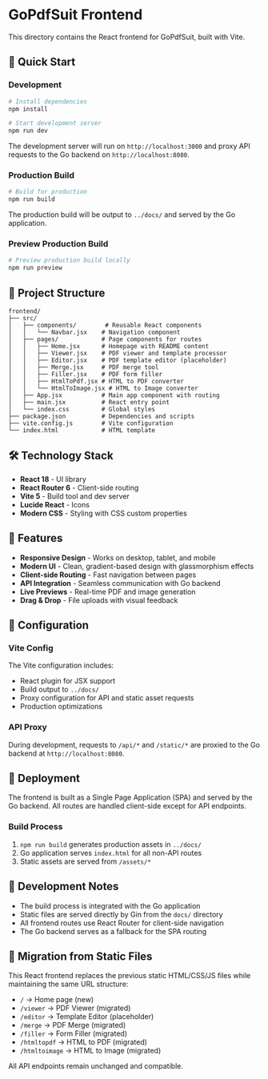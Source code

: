 # GoPdfSuit Frontend

This directory contains the React frontend for GoPdfSuit, built with Vite.

## 🚀 Quick Start

### Development

```bash
# Install dependencies
npm install

# Start development server
npm run dev
```

The development server will run on `http://localhost:3000` and proxy API requests to the Go backend on `http://localhost:8080`.

### Production Build

```bash
# Build for production
npm run build
```

The production build will be output to `../docs/` and served by the Go application.

### Preview Production Build

```bash
# Preview production build locally
npm run preview
```

## 📁 Project Structure

```
frontend/
├── src/
│   ├── components/        # Reusable React components
│   │   └── Navbar.jsx    # Navigation component
│   ├── pages/            # Page components for routes
│   │   ├── Home.jsx      # Homepage with README content
│   │   ├── Viewer.jsx    # PDF viewer and template processor
│   │   ├── Editor.jsx    # PDF template editor (placeholder)
│   │   ├── Merge.jsx     # PDF merge tool
│   │   ├── Filler.jsx    # PDF form filler
│   │   ├── HtmlToPdf.jsx # HTML to PDF converter
│   │   └── HtmlToImage.jsx # HTML to Image converter
│   ├── App.jsx           # Main app component with routing
│   ├── main.jsx          # React entry point
│   └── index.css         # Global styles
├── package.json          # Dependencies and scripts
├── vite.config.js        # Vite configuration
└── index.html            # HTML template
```

## 🛠️ Technology Stack

- **React 18** - UI library
- **React Router 6** - Client-side routing
- **Vite 5** - Build tool and dev server
- **Lucide React** - Icons
- **Modern CSS** - Styling with CSS custom properties

## 🎯 Features

- **Responsive Design** - Works on desktop, tablet, and mobile
- **Modern UI** - Clean, gradient-based design with glassmorphism effects
- **Client-side Routing** - Fast navigation between pages
- **API Integration** - Seamless communication with Go backend
- **Live Previews** - Real-time PDF and image generation
- **Drag & Drop** - File uploads with visual feedback

## 🔧 Configuration

### Vite Config

The Vite configuration includes:
- React plugin for JSX support
- Build output to `../docs/`
- Proxy configuration for API and static asset requests
- Production optimizations

### API Proxy

During development, requests to `/api/*` and `/static/*` are proxied to the Go backend at `http://localhost:8080`.

## 🚀 Deployment

The frontend is built as a Single Page Application (SPA) and served by the Go backend. All routes are handled client-side except for API endpoints.

### Build Process

1. `npm run build` generates production assets in `../docs/`
2. Go application serves `index.html` for all non-API routes
3. Static assets are served from `/assets/*`

## 📝 Development Notes

- The build process is integrated with the Go application
- Static files are served directly by Gin from the `docs/` directory
- All frontend routes use React Router for client-side navigation
- The Go backend serves as a fallback for the SPA routing

## 🔄 Migration from Static Files

This React frontend replaces the previous static HTML/CSS/JS files while maintaining the same URL structure:

- `/` → Home page (new)
- `/viewer` → PDF Viewer (migrated)
- `/editor` → Template Editor (placeholder)
- `/merge` → PDF Merge (migrated)
- `/filler` → Form Filler (migrated)
- `/htmltopdf` → HTML to PDF (migrated)
- `/htmltoimage` → HTML to Image (migrated)

All API endpoints remain unchanged and compatible.